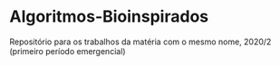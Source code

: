 # Algoritmos-Bioinspirados
Repositório para os trabalhos da matéria com o mesmo nome, 2020/2 (primeiro período emergencial)
